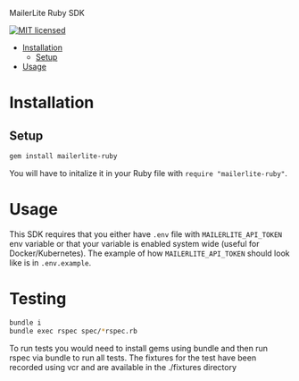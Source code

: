 <a href="https://www.mailerlite.com"></a>

MailerLite Ruby SDK

[![MIT licensed](https://img.shields.io/badge/license-MIT-blue.svg)](./LICENSE.txt)

- [Installation](#installation)
  - [Setup](#setup)
- [Usage](#usage)

# Installation

## Setup

```bash
gem install mailerlite-ruby
```

You will have to initalize it in your Ruby file with `require "mailerlite-ruby"`.

# Usage

This SDK requires that you either have `.env` file with `MAILERLITE_API_TOKEN` env variable or that your variable is enabled system wide (useful for Docker/Kubernetes). The example of how `MAILERLITE_API_TOKEN` should look like is in `.env.example`.

# Testing

```bash
bundle i 
bundle exec rspec spec/*rspec.rb
```

To run tests you would need to install gems using bundle and then run rspec via bundle to run all tests.
The fixtures for the test have been recorded using vcr and are available in the ./fixtures directory